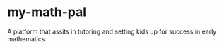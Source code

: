 # my-math-pal
A platform that assits in tutoring and setting kids up for success in early mathematics.
